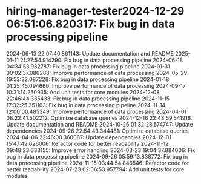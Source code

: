 # hiring-manager-tester2024-12-29 06:51:06.820317: Fix bug in data processing pipeline
2024-06-13 22:07:40.861143: Update documentation and README
2025-01-11 21:27:54.914290: Fix bug in data processing pipeline
2024-06-18 04:34:53.982787: Fix bug in data processing pipeline
2024-01-31 00:02:37.080288: Improve performance of data processing
2024-05-29 19:53:32.087228: Fix bug in data processing pipeline
2024-01-18 01:25:45.094660: Improve performance of data processing
2024-09-17 10:31:14.250935: Add unit tests for core modules
2024-12-08 22:46:44.335433: Fix bug in data processing pipeline
2024-11-15 17:32:25.351103: Fix bug in data processing pipeline
2024-11-14 12:00:00.485349: Improve performance of data processing
2024-04-01 08:22:41.502212: Optimize database queries
2024-12-16 22:43:59.541916: Update documentation and README
2024-10-26 01:32:28.574747: Update dependencies
2024-09-26 22:54:43.344481: Optimize database queries
2024-04-06 22:46:00.360087: Update dependencies
2024-12-01 15:47:42.626006: Refactor code for better readability
2024-11-12 09:48:23.633155: Improve error handling
2024-03-23 19:04:37.884006: Fix bug in data processing pipeline
2024-09-26 05:59:13.838772: Fix bug in data processing pipeline
2024-11-15 03:44:54.846546: Refactor code for better readability
2024-07-23 02:06:53.957794: Add unit tests for core modules
